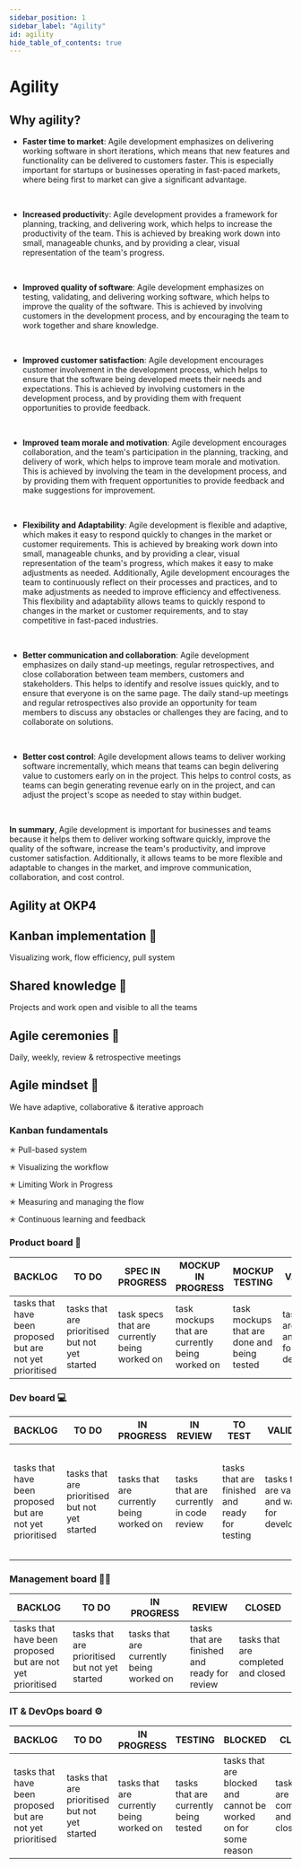```yaml
---
sidebar_position: 1
sidebar_label: "Agility"
id: agility
hide_table_of_contents: true
---
```


# Agility

## Why agility?

- **Faster time to market**: Agile development emphasizes on delivering working software in short iterations, which means that new features and functionality can be delivered to customers faster. This is especially important for startups or businesses operating in fast-paced markets, where being first to market can give a significant advantage.

&nbsp;

- **Increased productivit**y: Agile development provides a framework for planning, tracking, and delivering work, which helps to increase the productivity of the team. This is achieved by breaking work down into small, manageable chunks, and by providing a clear, visual representation of the team's progress.

&nbsp;

- **Improved quality of software**: Agile development emphasizes on testing, validating, and delivering working software, which helps to improve the quality of the software. This is achieved by involving customers in the development process, and by encouraging the team to work together and share knowledge.

&nbsp;

- **Improved customer satisfaction**: Agile development encourages customer involvement in the development process, which helps to ensure that the software being developed meets their needs and expectations. This is achieved by involving customers in the development process, and by providing them with frequent opportunities to provide feedback.

&nbsp;

- **Improved team morale and motivation**: Agile development encourages collaboration, and the team's participation in the planning, tracking, and delivery of work, which helps to improve team morale and motivation. This is achieved by involving the team in the development process, and by providing them with frequent opportunities to provide feedback and make suggestions for improvement.

&nbsp;

- **Flexibility and Adaptability**: Agile development is flexible and adaptive, which makes it easy to respond quickly to changes in the market or customer requirements. This is achieved by breaking work down into small, manageable chunks, and by providing a clear, visual representation of the team's progress, which makes it easy to make adjustments as needed. Additionally, Agile development encourages the team to continuously reflect on their processes and practices, and to make adjustments as needed to improve efficiency and effectiveness. This flexibility and adaptability allows teams to quickly respond to changes in the market or customer requirements, and to stay competitive in fast-paced industries.

&nbsp;

- **Better communication and collaboration**: Agile development emphasizes on daily stand-up meetings, regular retrospectives, and close collaboration between team members, customers and stakeholders. This helps to identify and resolve issues quickly, and to ensure that everyone is on the same page. The daily stand-up meetings and regular retrospectives also provide an opportunity for team members to discuss any obstacles or challenges they are facing, and to collaborate on solutions.

&nbsp;

- **Better cost control**: Agile development allows teams to deliver working software incrementally, which means that teams can begin delivering value to customers early on in the project. This helps to control costs, as teams can begin generating revenue early on in the project, and can adjust the project's scope as needed to stay within budget.

&nbsp;

**In summary**, Agile development is important for businesses and teams because it helps them to deliver working software quickly, improve the quality of the software, increase the team's productivity, and improve customer satisfaction. Additionally, it allows teams to be more flexible and adaptable to changes in the market, and improve communication, collaboration, and cost control.

## Agility at OKP4

<div class="cards-container">
    <div class="card">
        <h2>Kanban implementation 🔁</h2>
        <p>Visualizing work, flow efficiency, pull system</p>
    </div>
    <div class="card">
        <h2>Shared knowledge 👥</h2>
        <p>Projects and work open and visible to all the teams</p>
    </div>
    <div class="card">
        <h2>Agile ceremonies 📅</h2>
        <p>Daily, weekly, review & retrospective meetings</p>
    </div>
    <div class="card">
        <h2>Agile mindset 🧠</h2>
        <p>We have adaptive, collaborative & iterative approach</p>
    </div>
  </div>

### Kanban fundamentals

✭ Pull-based system

✭ Visualizing the workflow

✭ Limiting Work in Progress

✭ Measuring and managing the flow

✭ Continuous learning and feedback

### Product board 📝

| BACKLOG                                                   | TO DO                                          | SPEC IN PROGRESS                              | MOCKUP IN PROGRESS                              | MOCKUP TESTING                              | VALIDATED                                            | CLOSED                              |
| --------------------------------------------------------- | ---------------------------------------------- | --------------------------------------------- | ----------------------------------------------- | ------------------------------------------- | ---------------------------------------------------- | ----------------------------------- |
| tasks that have been proposed but are not yet prioritised | tasks that are prioritised but not yet started | task specs that are currently being worked on | task mockups that are currently being worked on | task mockups that are done and being tested | tasks that are validated and waiting for development | tasks that are completed and closed |

### Dev board 💻

| BACKLOG                                                   | TO DO                                          | IN PROGRESS                              | IN REVIEW                               | TO TEST                                       | VALIDATED                                            | BLOCKED                                                        | EPICS                                                               | CLOSED                              |
| --------------------------------------------------------- | ---------------------------------------------- | ---------------------------------------- | --------------------------------------- | --------------------------------------------- | ---------------------------------------------------- | -------------------------------------------------------------- | ------------------------------------------------------------------- | ----------------------------------- |
| tasks that have been proposed but are not yet prioritised | tasks that are prioritised but not yet started | tasks that are currently being worked on | tasks that are currently in code review | tasks that are finished and ready for testing | tasks that are validated and waiting for development | tasks that are blocked and cannot be worked on for some reason | tasks that represent a major theme, broken down into smaller issues | tasks that are completed and closed |

### Management board 🧑‍💼

| BACKLOG                                                   | TO DO                                          | IN PROGRESS                              | REVIEW                                       | CLOSED                              |
| --------------------------------------------------------- | ---------------------------------------------- | ---------------------------------------- | -------------------------------------------- | ----------------------------------- |
| tasks that have been proposed but are not yet prioritised | tasks that are prioritised but not yet started | tasks that are currently being worked on | tasks that are finished and ready for review | tasks that are completed and closed |

### IT & DevOps board ⚙️

| BACKLOG                                                   | TO DO                                          | IN PROGRESS                              | TESTING                               | BLOCKED                                                        | CLOSED                              |
| --------------------------------------------------------- | ---------------------------------------------- | ---------------------------------------- | ------------------------------------- | -------------------------------------------------------------- | ----------------------------------- |
| tasks that have been proposed but are not yet prioritised | tasks that are prioritised but not yet started | tasks that are currently being worked on | tasks that are currently being tested | tasks that are blocked and cannot be worked on for some reason | tasks that are completed and closed |

